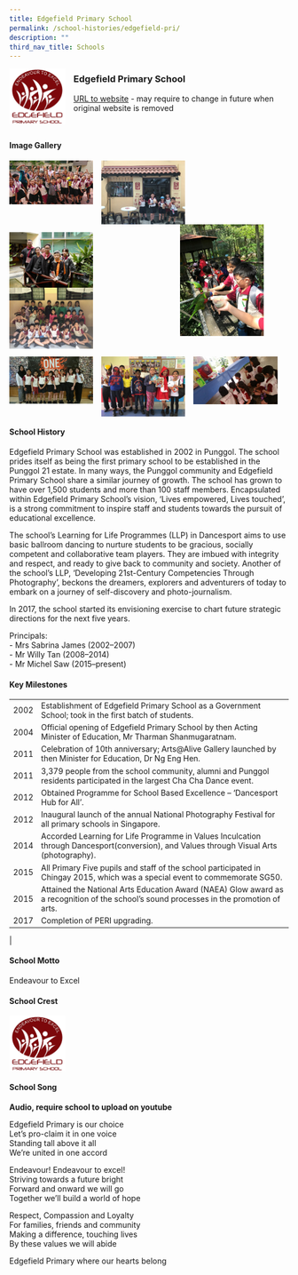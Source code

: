 ```yaml
---
title: Edgefield Primary School
permalink: /school-histories/edgefield-pri/
description: ""
third_nav_title: Schools
---
```

<img src="/images/edgefieldpri1.png" style="width:20%;margin-right:15px;" align = "left">

### **Edgefield Primary School**
[URL to website](http://edgefieldpri.moe.edu.sg/) - may require to change in future when original website is removed

<br clear="left">

#### **Image Gallery**

<p><a href="/images/edgefieldpri2.jpg">  
<img src="/images/edgefieldpri2.jpg" style="width:30%;margin-right:15px;" align = "left">
</a></p>

<p><a href="/images/edgefieldpri3.jpg">  
<img src="/images/edgefieldpri3.jpg" style="width:30%;margin-right:15px;" align = "left">
</a></p>

<p><a href="/images/edgefieldpri6.jpg">  
<img src="/images/edgefieldpri6.jpg" style="width:30%;margin-right:45px;" align = "right">
</a></p>

<br clear="left">

<p><a href="/images/edgefieldpri5.jpg">  
<img src="/images/edgefieldpri5.jpg" style="width:30%;margin-right:15px;" align = "left">
</a></p>

<p><a href="/images/edgefieldpri4.jpg">  
<img src="/images/edgefieldpri4.jpg" style="width:30%;margin-right:15px;" align = "left">
</a></p>

<br clear="left">

<p><a href="/images/edgefieldpri7.jpg">  
<img src="/images/edgefieldpri7.jpg" style="width:30%;margin-right:15px;" align = "left">
</a></p>

<p><a href="/images/edgefieldpri8.jpg">  
<img src="/images/edgefieldpri8.jpg" style="width:30%;margin-right:15px;" align = "left">
</a></p>

<p><a href="/images/edgefieldpri9.jpg">  
<img src="/images/edgefieldpri9.jpg" style="width:30%;margin-right:15px;" align = "left">
</a></p>

<br clear="left">

#### **School History**
Edgefield Primary School was established in 2002 in Punggol. The school prides itself as being the first primary school to be established in the Punggol 21 estate. In many ways, the Punggol community and Edgefield Primary School share a similar journey of growth. The school has grown to have over 1,500 students and more than 100 staff members. Encapsulated within Edgefield Primary School’s vision, ‘Lives empowered, Lives touched’, is a strong commitment to inspire staff and students towards the pursuit of educational excellence.

The school’s Learning for Life Programmes (LLP) in Dancesport aims to use basic ballroom dancing to nurture students to be gracious, socially competent and collaborative team players. They are imbued with integrity and respect, and ready to give back to community and society. Another of the school’s LLP, ‘Developing 21st-Century Competencies Through Photography’, beckons the dreamers, explorers and adventurers of today to embark on a journey of self-discovery and photo-journalism.  
  
In 2017, the school started its envisioning exercise to chart future strategic directions for the next five years. 

Principals:<br>
\- Mrs Sabrina James (2002–2007)<br>
\- Mr Willy Tan (2008–2014)<br>
\- Mr Michel Saw (2015–present)

#### **Key Milestones**

|  |  |
|:---:|---|
| 2002 | Establishment of Edgefield Primary School as a Government School; took in the first batch of students. |
| 2004 | Official opening of Edgefield Primary School by then Acting Minister of Education, Mr Tharman Shanmugaratnam. |
| 2011 | Celebration of 10th anniversary; Arts@Alive Gallery launched by then Minister for Education, Dr Ng Eng Hen. |
| 2011 | 3,379 people from the school community, alumni and Punggol residents participated in the largest Cha Cha Dance event. |
| 2012 | Obtained Programme for School Based Excellence – ‘Dancesport Hub for All’. |
| 2012 | Inaugural launch of the annual National Photography Festival for all primary schools in Singapore. |
| 2014 | Accorded Learning for Life Programme in Values Inculcation through Dancesport(conversion), and Values through Visual Arts (photography). |
| 2015 | All Primary Five pupils and staff of the school participated in Chingay 2015, which was a special event to commemorate SG50. |
| 2015 | Attained the National Arts Education Award (NAEA) Glow award as a recognition of the school’s sound processes in the promotion of arts. |
| 2017 | Completion of PERI upgrading. |
|

#### **School Motto**
Endeavour to Excel

#### **School Crest**
<img src="/images/edgefieldpri1.png" style="width:20%;margin-right:15px;" align = "left">

<br clear="left">

#### **School Song**
**Audio, require school to upload on youtube**

Edgefield Primary is our choice<br>
Let’s pro-claim it in one voice<br>
Standing tall above it all<br>
We’re united in one accord

Endeavour! Endeavour to excel!<br>
Striving towards a future bright<br>
Forward and onward we will go<br>
Together we’ll build a world of hope

Respect, Compassion and Loyalty<br>
For families, friends and community<br>
Making a difference, touching lives<br>
By these values we will abide

Edgefield Primary where our hearts belong